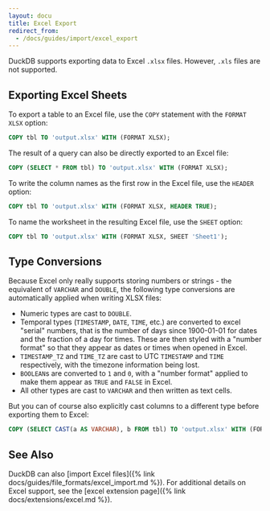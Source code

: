 ```yaml
---
layout: docu
title: Excel Export
redirect_from:
  - /docs/guides/import/excel_export
---
```


DuckDB supports exporting data to Excel `.xlsx` files. However, `.xls` files are not supported.

## Exporting Excel Sheets

To export a table to an Excel file, use the `COPY` statement with the `FORMAT XLSX` option:

```sql
COPY tbl TO 'output.xlsx' WITH (FORMAT XLSX);
```

The result of a query can also be directly exported to an Excel file:

```sql
COPY (SELECT * FROM tbl) TO 'output.xlsx' WITH (FORMAT XLSX);
```

To write the column names as the first row in the Excel file, use the `HEADER` option:

```sql
COPY tbl TO 'output.xlsx' WITH (FORMAT XLSX, HEADER TRUE);
```

To name the worksheet in the resulting Excel file, use the `SHEET` option:

```sql
COPY tbl TO 'output.xlsx' WITH (FORMAT XLSX, SHEET 'Sheet1');
```

## Type Conversions

Because Excel only really supports storing numbers or strings - the equivalent of `VARCHAR` and `DOUBLE`, the following type conversions are automatically applied when writing XLSX files:
- Numeric types are cast to `DOUBLE`.
- Temporal types (`TIMESTAMP`, `DATE`, `TIME`, etc.) are converted to excel "serial" numbers, that is the number of days since 1900-01-01 for dates and the fraction of a day for times. These are then styled with a "number format" so that they appear as dates or times when opened in Excel.
- `TIMESTAMP_TZ` and `TIME_TZ` are cast to UTC `TIMESTAMP` and `TIME` respectively, with the timezone information being lost.
- `BOOLEAN`s are converted to `1` and `0`, with a "number format" applied to make them appear as `TRUE` and `FALSE` in Excel.
- All other types are cast to `VARCHAR` and then written as text cells.

But you can of course also explicitly cast columns to a different type before exporting them to Excel:

```sql
COPY (SELECT CAST(a AS VARCHAR), b FROM tbl) TO 'output.xlsx' WITH (FORMAT XLSX);
```

## See Also

DuckDB can also [import Excel files]({% link docs/guides/file_formats/excel_import.md %}).
For additional details on Excel support, see the [excel extension page]({% link docs/extensions/excel.md %}).
